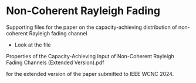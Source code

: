 # Non-Coherent Rayleigh Fading
Supporting files for the paper on the capacity-achieving distribution of non-coherent Rayleigh fading channel

- Look at the file 

Properties of the Capacity-Achieving Input of Non-Coherent Rayleigh Fading Channels (Extended Version).pdf

for the extended version of the paper submitted to IEEE WCNC 2024.
